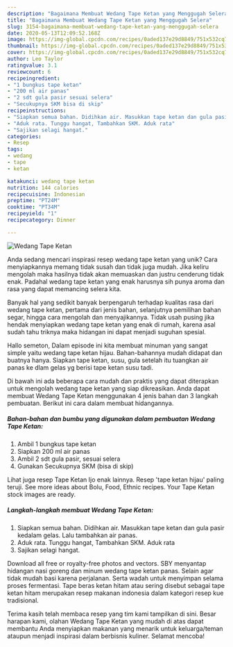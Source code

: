 ```yaml
---
description: "Bagaimana Membuat Wedang Tape Ketan yang Menggugah Selera"
title: "Bagaimana Membuat Wedang Tape Ketan yang Menggugah Selera"
slug: 3154-bagaimana-membuat-wedang-tape-ketan-yang-menggugah-selera
date: 2020-05-13T12:09:52.168Z
image: https://img-global.cpcdn.com/recipes/0aded137e29d8849/751x532cq70/wedang-tape-ketan-foto-resep-utama.jpg
thumbnail: https://img-global.cpcdn.com/recipes/0aded137e29d8849/751x532cq70/wedang-tape-ketan-foto-resep-utama.jpg
cover: https://img-global.cpcdn.com/recipes/0aded137e29d8849/751x532cq70/wedang-tape-ketan-foto-resep-utama.jpg
author: Leo Taylor
ratingvalue: 3.1
reviewcount: 6
recipeingredient:
- "1 bungkus tape ketan"
- "200 ml air panas"
- "2 sdt gula pasir sesuai selera"
- "Secukupnya SKM bisa di skip"
recipeinstructions:
- "Siapkan semua bahan. Didihkan air. Masukkan tape ketan dan gula pasir kedalam gelas. Lalu tambahkan air panas."
- "Aduk rata. Tunggu hangat, Tambahkan SKM. Aduk rata"
- "Sajikan selagi hangat."
categories:
- Resep
tags:
- wedang
- tape
- ketan

katakunci: wedang tape ketan 
nutrition: 144 calories
recipecuisine: Indonesian
preptime: "PT24M"
cooktime: "PT34M"
recipeyield: "1"
recipecategory: Dinner

---
```



![Wedang Tape Ketan](https://img-global.cpcdn.com/recipes/0aded137e29d8849/751x532cq70/wedang-tape-ketan-foto-resep-utama.jpg)

Anda sedang mencari inspirasi resep wedang tape ketan yang unik? Cara menyiapkannya memang tidak susah dan tidak juga mudah. Jika keliru mengolah maka hasilnya tidak akan memuaskan dan justru cenderung tidak enak. Padahal wedang tape ketan yang enak harusnya sih punya aroma dan rasa yang dapat memancing selera kita.

Banyak hal yang sedikit banyak berpengaruh terhadap kualitas rasa dari wedang tape ketan, pertama dari jenis bahan, selanjutnya pemilihan bahan segar, hingga cara mengolah dan menyajikannya. Tidak usah pusing jika hendak menyiapkan wedang tape ketan yang enak di rumah, karena asal sudah tahu triknya maka hidangan ini dapat menjadi suguhan spesial.

Hallo semeton, Dalam episode ini kita membuat minuman yang sangat simple yaitu wedang tape ketan hijau. Bahan-bahannya mudah didapat dan buatnya hanya. Siapkan tape ketan, susu, gula setelah itu tuangkan air panas ke dlam gelas yg berisi tape ketan susu tadi.


Di bawah ini ada beberapa cara mudah dan praktis yang dapat diterapkan untuk mengolah wedang tape ketan yang siap dikreasikan. Anda dapat membuat Wedang Tape Ketan menggunakan 4 jenis bahan dan 3 langkah pembuatan. Berikut ini cara dalam membuat hidangannya.

<!--inarticleads1-->

##### Bahan-bahan dan bumbu yang digunakan dalam pembuatan Wedang Tape Ketan:

1. Ambil 1 bungkus tape ketan
1. Siapkan 200 ml air panas
1. Ambil 2 sdt gula pasir, sesuai selera
1. Gunakan Secukupnya SKM (bisa di skip)


Lihat juga resep Tape Ketan Ijo enak lainnya. Resep &#39;tape ketan hijau&#39; paling teruji. See more ideas about Bolu, Food, Ethnic recipes. Your Tape Ketan stock images are ready. 

<!--inarticleads2-->

##### Langkah-langkah membuat Wedang Tape Ketan:

1. Siapkan semua bahan. Didihkan air. Masukkan tape ketan dan gula pasir kedalam gelas. Lalu tambahkan air panas.
1. Aduk rata. Tunggu hangat, Tambahkan SKM. Aduk rata
1. Sajikan selagi hangat.


Download all free or royalty-free photos and vectors. SBY menyantap hidangan nasi goreng dan minum wedang tape ketan panas. Selain agar tidak mudah basi karena perjalanan. Serta wadah untuk menyimpan selama proses fermentasi. Tape beras ketan hitam atau sering disebut sebagai tape ketan hitam merupakan resep makanan indonesia dalam kategori resep kue tradisional. 

Terima kasih telah membaca resep yang tim kami tampilkan di sini. Besar harapan kami, olahan Wedang Tape Ketan yang mudah di atas dapat membantu Anda menyiapkan makanan yang menarik untuk keluarga/teman ataupun menjadi inspirasi dalam berbisnis kuliner. Selamat mencoba!
